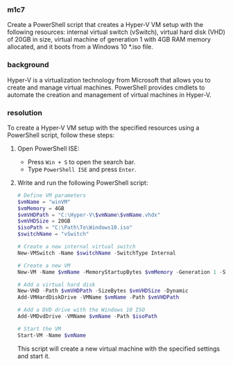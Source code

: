 ### m1c7

<p>Create a PowerShell script that creates a Hyper-V VM setup with the following resources: internal virtual switch (vSwitch), virtual hard disk (VHD) of 20GB in size, virtual machine of generation 1 with 4GB RAM memory allocated, and it boots from a Windows 10 *.iso file.</p>

### background

<p>Hyper-V is a virtualization technology from Microsoft that allows you to create and manage virtual machines. PowerShell provides cmdlets to automate the creation and management of virtual machines in Hyper-V.</p>

### resolution

To create a Hyper-V VM setup with the specified resources using a PowerShell script, follow these steps:

1. Open PowerShell ISE:
   - Press `Win + S` to open the search bar.
   - Type `PowerShell ISE` and press `Enter`.

2. Write and run the following PowerShell script:
   ```powershell
   # Define VM parameters
   $vmName = "winVM"
   $vmMemory = 4GB
   $vmVHDPath = "C:\Hyper-V\$vmName\$vmName.vhdx"
   $vmVHDSize = 20GB
   $isoPath = "C:\Path\To\Windows10.iso"
   $switchName = "vSwitch"

   # Create a new internal virtual switch
   New-VMSwitch -Name $switchName -SwitchType Internal

   # Create a new VM
   New-VM -Name $vmName -MemoryStartupBytes $vmMemory -Generation 1 -SwitchName $switchName

   # Add a virtual hard disk
   New-VHD -Path $vmVHDPath -SizeBytes $vmVHDSize -Dynamic
   Add-VMHardDiskDrive -VMName $vmName -Path $vmVHDPath

   # Add a DVD drive with the Windows 10 ISO
   Add-VMDvdDrive -VMName $vmName -Path $isoPath

   # Start the VM
   Start-VM -Name $vmName
   ```
   This script will create a new virtual machine with the specified settings and start it.
